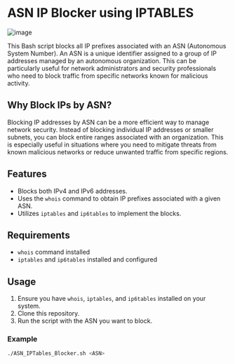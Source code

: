 # ASN IP Blocker using IPTABLES

![image](https://github.com/MarcoMarcoaldi/ASN_IPTables_Blocker.sh/assets/113010551/a15d3e45-3bca-4fed-a9ea-11d84f3c8d18)


This Bash script blocks all IP prefixes associated with an ASN (Autonomous System Number). An ASN is a unique identifier assigned to a group of IP addresses managed by an autonomous organization. This can be particularly useful for network administrators and security professionals who need to block traffic from specific networks known for malicious activity.

## Why Block IPs by ASN?

Blocking IP addresses by ASN can be a more efficient way to manage network security. Instead of blocking individual IP addresses or smaller subnets, you can block entire ranges associated with an organization. This is especially useful in situations where you need to mitigate threats from known malicious networks or reduce unwanted traffic from specific regions.

## Features

- Blocks both IPv4 and IPv6 addresses.
- Uses the `whois` command to obtain IP prefixes associated with a given ASN.
- Utilizes `iptables` and `ip6tables` to implement the blocks.

## Requirements

- `whois` command installed
- `iptables` and `ip6tables` installed and configured

## Usage

1. Ensure you have `whois`, `iptables`, and `ip6tables` installed on your system.
2. Clone this repository.
3. Run the script with the ASN you want to block.

### Example

```bash
./ASN_IPTables_Blocker.sh <ASN>
